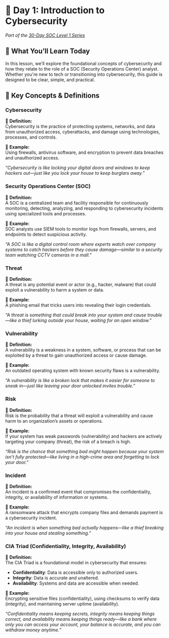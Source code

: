 # 🔐 Day 1: Introduction to Cybersecurity  
*Part of the [30-Day SOC Level 1 Series](../index.md)*

## 🧩 What You’ll Learn Today

In this lesson, we’ll explore the foundational concepts of cybersecurity and how they relate to the role of a SOC (Security Operations Center) analyst. Whether you're new to tech or transitioning into cybersecurity, this guide is designed to be clear, simple, and practical.

## 📘 Key Concepts & Definitions

### **Cybersecurity**

📘 **Definition:**  
Cybersecurity is the practice of protecting systems, networks, and data from unauthorized access, cyberattacks, and damage using technologies, processes, and controls.

🧠 **Example:**  
Using firewalls, antivirus software, and encryption to prevent data breaches and unauthorized access.

*“Cybersecurity is like locking your digital doors and windows to keep hackers out—just like you lock your house to keep burglars away.”*

### **Security Operations Center (SOC)**

📘 **Definition:**  
A SOC is a centralized team and facility responsible for continuously monitoring, detecting, analyzing, and responding to cybersecurity incidents using specialized tools and processes.

🧠 **Example:**  
SOC analysts use SIEM tools to monitor logs from firewalls, servers, and endpoints to detect suspicious activity.

*“A SOC is like a digital control room where experts watch over company systems to catch hackers before they cause damage—similar to a security team watching CCTV cameras in a mall.”*

### **Threat**

📘 **Definition:**  
A threat is any potential event or actor (e.g., hacker, malware) that could exploit a vulnerability to harm a system or data.

🧠 **Example:**  
A phishing email that tricks users into revealing their login credentials.

*“A threat is something that could break into your system and cause trouble—like a thief lurking outside your house, waiting for an open window.”*

### **Vulnerability**

📘 **Definition:**  
A vulnerability is a weakness in a system, software, or process that can be exploited by a threat to gain unauthorized access or cause damage.

🧠 **Example:**  
An outdated operating system with known security flaws is a vulnerability.

*“A vulnerability is like a broken lock that makes it easier for someone to sneak in—just like leaving your door unlocked invites trouble.”*

### **Risk**

📘 **Definition:**  
Risk is the probability that a threat will exploit a vulnerability and cause harm to an organization’s assets or operations.

🧠 **Example:**  
If your system has weak passwords (vulnerability) and hackers are actively targeting your company (threat), the risk of a breach is high.

*“Risk is the chance that something bad might happen because your system isn’t fully protected—like living in a high-crime area and forgetting to lock your door.”*

### **Incident**

📘 **Definition:**  
An incident is a confirmed event that compromises the confidentiality, integrity, or availability of information or systems.

🧠 **Example:**  
A ransomware attack that encrypts company files and demands payment is a cybersecurity incident.

*“An incident is when something bad actually happens—like a thief breaking into your house and stealing something.”*

### **CIA Triad (Confidentiality, Integrity, Availability)**

📘 **Definition:**  
The CIA Triad is a foundational model in cybersecurity that ensures:
- **Confidentiality**: Data is accessible only to authorized users.
- **Integrity**: Data is accurate and unaltered.
- **Availability**: Systems and data are accessible when needed.

🧠 **Example:**  
Encrypting sensitive files (confidentiality), using checksums to verify data (integrity), and maintaining server uptime (availability).

*“Confidentiality means keeping secrets, integrity means keeping things correct, and availability means keeping things ready—like a bank where only you can access your account, your balance is accurate, and you can withdraw money anytime.”*
